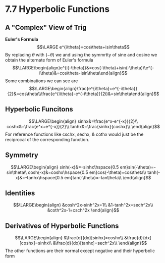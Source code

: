 # 7.7 Hyperbolic Functions
## A "Complex" View of Trig
**Euler's Formula**
$$\LARGE e^{i\theta}=cos\theta+isin\theta$$
By replacing $\theta$ with $(-\theta)$ we and using the symmrtty of sine and cosine we obtain the alternate form of Euler's formula
$$\LARGE\begin{align}e^{i(-\theta)}&=cos(-\theta)+isin(-\theta)\\e^{-i\theta}&=cos\theta-isin\theta\end{align}$$
Some combinations we can see are
$$\LARGE\begin{align}\frac{e^{i\theta}+e^{-i\theta}}{2}&=cos\theta\\\frac{e^{i\theta}-e^{-i\theta}}{2i}&=sin\theta\end{align}$$

## Hyperbolic Funcitons
$$\LARGE\begin{align}
sinhx&=\frac{e^x-e^{-x}}{2}\\
coshx&=\frac{e^x+e^{-x}}{2}\\
tanhx&=\frac{sinhx}{coshx}\\
\end{align}$$
For reference functions like cschx, sechx, & cothx would just be the reciprocal of the corresponding function.

## Symmetry
$$\LARGE\begin{align}
sinh(-x)&=-sinhx\hspace{0.5 em}sin(-\theta)=-sin\theta\\
cosh(-x)&=coshx\hspace{0.5 em}cos(-\theta)=cos\theta\\
tanh(-x)&=-tanhx\hspace{0.5 em}tan(-\theta)=-tan\theta\\
\end{align}$$
## Identities
$$\LARGE\begin{align}
&cosh^2x-sinh^2x=1\\
&1-tanh^2x=sech^2x\\
&coth^2x-1=csch^2x
\end{align}$$
## Derivatives of Hyperbolic Functions
$$\LARGE\begin{align}
&\frac{d}{dx}[sinhx]=coshx\\
&\frac{d}{dx}[coshx]=sinhx\\
&\frac{d}{dx}[tanhx]=sech^2x\\
\end{align}$$
The other functions are their normal except negative and their hyperbolic form

